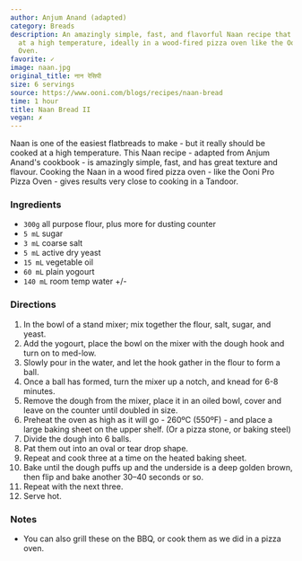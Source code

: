 ```yaml
---
author: Anjum Anand (adapted)
category: Breads
description: An amazingly simple, fast, and flavorful Naan recipe that is best cooked
  at a high temperature, ideally in a wood-fired pizza oven like the Ooni Pro Pizza
  Oven.
favorite: ✓
image: naan.jpg
original_title: नान रेसिपी
size: 6 servings
source: https://www.ooni.com/blogs/recipes/naan-bread
time: 1 hour
title: Naan Bread II
vegan: ✗
---
```

Naan is one of the easiest flatbreads to make - but it really should be cooked at a high temperature. This Naan recipe - adapted from Anjum Anand's cookbook - is amazingly simple, fast, and has great texture and flavour. Cooking the Naan in a wood fired pizza oven - like the Ooni Pro Pizza Oven - gives results very close to cooking in a Tandoor.

### Ingredients

* `300g` all purpose flour, plus more for dusting counter
* `5 mL` sugar
* `3 mL` coarse salt
* `5 mL` active dry yeast
* `15 mL` vegetable oil
* `60 mL` plain yogourt
* `140 mL` room temp water +/- 

### Directions

1. In the bowl of a stand mixer; mix together the flour, salt, sugar, and yeast.
2. Add the yogourt, place the bowl on the mixer with the dough hook and turn on to med-low.
3. Slowly pour in the water, and let the hook gather in the flour to form a ball.
4. Once a ball has formed, turn the mixer up a notch, and knead for 6-8 minutes.
5. Remove the dough from the mixer, place it in an oiled bowl, cover and leave on the counter until doubled in size.
6. Preheat the oven as high as it will go - 260ºC (550ºF) - and place a large baking sheet on the upper shelf. (Or a pizza stone, or baking steel)
7. Divide the dough into 6 balls.
8. Pat them out into an oval or tear drop shape.
9. Repeat and cook three at a time on the heated baking sheet.
10. Bake until the dough puffs up and the underside is a deep golden brown, then flip and bake another 30–40 seconds or so.
11. Repeat with the next three.
12. Serve hot.

### Notes

* You can also grill these on the BBQ, or cook them as we did in a pizza oven.